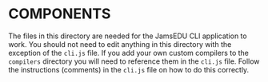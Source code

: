 # COMPONENTS
The files in this directory are needed for the JamsEDU CLI application to work. You should not need to edit anything in this directory with the exception of the `cli.js` file. If you add your own custom compilers to the `compilers` directory you will need to reference them in the `cli.js` file. Follow the instructions (comments) in the `cli.js` file on how to do this correctly.

